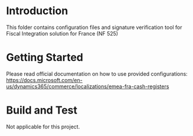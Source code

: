 # Introduction 
This folder contains configuration files and signature verification tool for Fiscal Integration solution for France (NF 525)

# Getting Started
Please read official documentation on how to use provided configurations:
https://docs.microsoft.com/en-us/dynamics365/commerce/localizations/emea-fra-cash-registers

# Build and Test
Not applicable for this project.